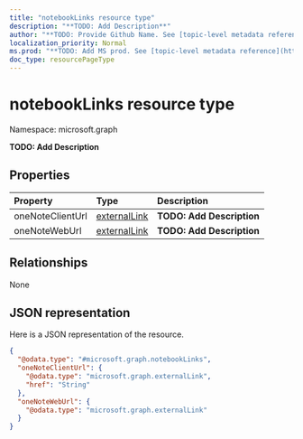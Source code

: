 ```yaml
---
title: "notebookLinks resource type"
description: "**TODO: Add Description**"
author: "**TODO: Provide Github Name. See [topic-level metadata reference](https://msgo.azurewebsites.net/add/document/guidelines/metadata.html#topic-level-metadata)**"
localization_priority: Normal
ms.prod: "**TODO: Add MS prod. See [topic-level metadata reference](https://msgo.azurewebsites.net/add/document/guidelines/metadata.html#topic-level-metadata)**"
doc_type: resourcePageType
---
```


# notebookLinks resource type


Namespace: microsoft.graph

**TODO: Add Description**

## Properties
|Property|Type|Description|
|:---|:---|:---|
|oneNoteClientUrl|[externalLink](../resources/externallink.md)|**TODO: Add Description**|
|oneNoteWebUrl|[externalLink](../resources/externallink.md)|**TODO: Add Description**|

## Relationships
None

## JSON representation
Here is a JSON representation of the resource.
<!-- {
  "blockType": "resource",
  "@odata.type": "microsoft.graph.notebookLinks"
}
-->
``` json
{
  "@odata.type": "#microsoft.graph.notebookLinks",
  "oneNoteClientUrl": {
    "@odata.type": "microsoft.graph.externalLink",
    "href": "String"
  },
  "oneNoteWebUrl": {
    "@odata.type": "microsoft.graph.externalLink"
  }
}
```


